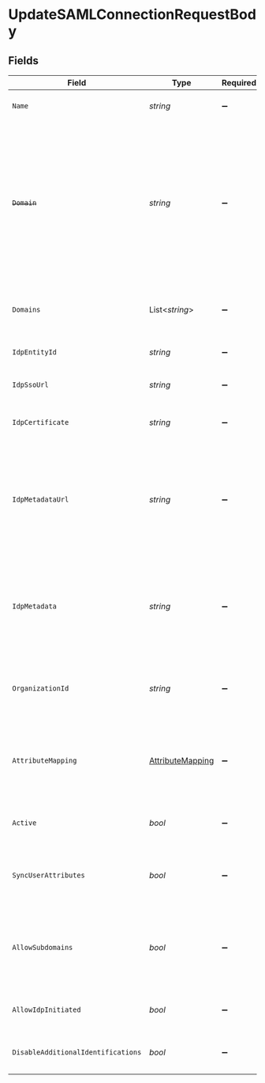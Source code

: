 # UpdateSAMLConnectionRequestBody


## Fields

| Field                                                                                                                                                                  | Type                                                                                                                                                                   | Required                                                                                                                                                               | Description                                                                                                                                                            | Example                                                                                                                                                                |
| ---------------------------------------------------------------------------------------------------------------------------------------------------------------------- | ---------------------------------------------------------------------------------------------------------------------------------------------------------------------- | ---------------------------------------------------------------------------------------------------------------------------------------------------------------------- | ---------------------------------------------------------------------------------------------------------------------------------------------------------------------- | ---------------------------------------------------------------------------------------------------------------------------------------------------------------------- |
| `Name`                                                                                                                                                                 | *string*                                                                                                                                                               | :heavy_minus_sign:                                                                                                                                                     | The name of the new SAML Connection                                                                                                                                    | Example SAML Connection                                                                                                                                                |
| ~~`Domain`~~                                                                                                                                                           | *string*                                                                                                                                                               | :heavy_minus_sign:                                                                                                                                                     | : warning: ** DEPRECATED **: This will be removed in a future release, please migrate away from it as soon as possible.<br/><br/>The domain to use for the new SAML Connection | example.com                                                                                                                                                            |
| `Domains`                                                                                                                                                              | List<*string*>                                                                                                                                                         | :heavy_minus_sign:                                                                                                                                                     | A list of the domains on use for the SAML connection                                                                                                                   |                                                                                                                                                                        |
| `IdpEntityId`                                                                                                                                                          | *string*                                                                                                                                                               | :heavy_minus_sign:                                                                                                                                                     | The entity id as provided by the IdP                                                                                                                                   | entity_123                                                                                                                                                             |
| `IdpSsoUrl`                                                                                                                                                            | *string*                                                                                                                                                               | :heavy_minus_sign:                                                                                                                                                     | The SSO url as provided by the IdP                                                                                                                                     | https://idp.example.com/sso                                                                                                                                            |
| `IdpCertificate`                                                                                                                                                       | *string*                                                                                                                                                               | :heavy_minus_sign:                                                                                                                                                     | The x509 certificated as provided by the IdP                                                                                                                           | MIIDBTCCAe2gAwIBAgIQ...                                                                                                                                                |
| `IdpMetadataUrl`                                                                                                                                                       | *string*                                                                                                                                                               | :heavy_minus_sign:                                                                                                                                                     | The URL which serves the IdP metadata. If present, it takes priority over the corresponding individual properties and replaces them                                    | https://idp.example.com/metadata                                                                                                                                       |
| `IdpMetadata`                                                                                                                                                          | *string*                                                                                                                                                               | :heavy_minus_sign:                                                                                                                                                     | The XML content of the IdP metadata file. If present, it takes priority over the corresponding individual properties                                                   | <EntityDescriptor>...</EntityDescriptor>                                                                                                                               |
| `OrganizationId`                                                                                                                                                       | *string*                                                                                                                                                               | :heavy_minus_sign:                                                                                                                                                     | The ID of the organization to which users of this SAML Connection will be added                                                                                        |                                                                                                                                                                        |
| `AttributeMapping`                                                                                                                                                     | [AttributeMapping](../../Models/Operations/AttributeMapping.md)                                                                                                        | :heavy_minus_sign:                                                                                                                                                     | Define the atrtibute name mapping between Identity Provider and Clerk's user properties                                                                                |                                                                                                                                                                        |
| `Active`                                                                                                                                                               | *bool*                                                                                                                                                                 | :heavy_minus_sign:                                                                                                                                                     | Activate or de-activate the SAML Connection                                                                                                                            | true                                                                                                                                                                   |
| `SyncUserAttributes`                                                                                                                                                   | *bool*                                                                                                                                                                 | :heavy_minus_sign:                                                                                                                                                     | Controls whether to update the user's attributes in each sign-in                                                                                                       | false                                                                                                                                                                  |
| `AllowSubdomains`                                                                                                                                                      | *bool*                                                                                                                                                                 | :heavy_minus_sign:                                                                                                                                                     | Allow users with an email address subdomain to use this connection in order to authenticate                                                                            | true                                                                                                                                                                   |
| `AllowIdpInitiated`                                                                                                                                                    | *bool*                                                                                                                                                                 | :heavy_minus_sign:                                                                                                                                                     | Enable or deactivate IdP-initiated flows                                                                                                                               | false                                                                                                                                                                  |
| `DisableAdditionalIdentifications`                                                                                                                                     | *bool*                                                                                                                                                                 | :heavy_minus_sign:                                                                                                                                                     | Enable or deactivate additional identifications                                                                                                                        |                                                                                                                                                                        |